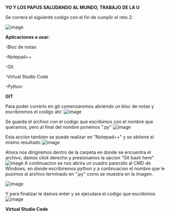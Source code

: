 ****YO Y LOS PAPUS SALUDANDO AL MUNDO, TRABAJO DE LA U****

Se correra el siguiente codigo con el fin de cumplir el reto 2:

![image](https://user-images.githubusercontent.com/124613814/218352663-9b96a455-af87-4c99-b41a-e9fb62365fce.png)

**Aplicaciones a usar:**


-Bloc de notas

-Notepad++

-Git

-Virtual Studio Code

-Python

**GIT**

Para poder correrlo en git comenzaremos abriendo un bloc de notas y escribiremos el codigo ahí:
![image](https://user-images.githubusercontent.com/124613814/218352799-3234f3d2-9031-4d7a-a72f-24a832a86621.png)

Se guarda el archivo con el codigo que escribimos con el nombre que queramos, pero al final del nombre ponemos ".py"
![image](https://user-images.githubusercontent.com/124613814/218353120-4e55be93-35de-45ca-bf86-c263edeed300.png)

Esta acción tambien se puede realizar en "Notepad++" y se obtiene el mismo resultado
![image](https://user-images.githubusercontent.com/124613814/218353203-f2d81086-cb00-45c9-bbd5-3c9a561f05bc.png)

Ahora nos dirigiremos dentro de la carpeta en donde se encuentra el archivo, damos click derecho y presionamos la opcion "Git bash here"
![image](https://user-images.githubusercontent.com/124613814/218353395-d0c2bfff-777c-4ad9-ab2c-11a0581fcfb6.png)
A continuacion se nos abrira un cuadro parecido al CMD de Windows, en donde escribiremos python y a continuacion el nombre que le pusimos al archivo terminado en ".py" como se muestra en la imagen.

![image](https://user-images.githubusercontent.com/124613814/218354473-4b944ad8-8b9f-4b1f-b07a-2b5bc30a6bcd.png)

Y para finalizar le damos enter y se ejecutara el codigo que escribimos
![image](https://user-images.githubusercontent.com/124613814/218354535-d5f7acc8-9f56-4580-a3b0-c618b7c6d5cf.png)

**Virtual Studio Code**

